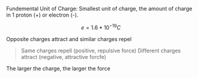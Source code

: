 
Fundemental Unit of Charge: Smallest unit of charge, the amount of charge in 1 proton (+) or electron (-). 

$$
e = 1.6 * 10^{-19} C
$$

Opposite charges attract and similar charges repel

> Same charges repell (positive, repulsive force)
> Different charges attract (negative, attractive forcfe)

The larger the charge, the larger the force